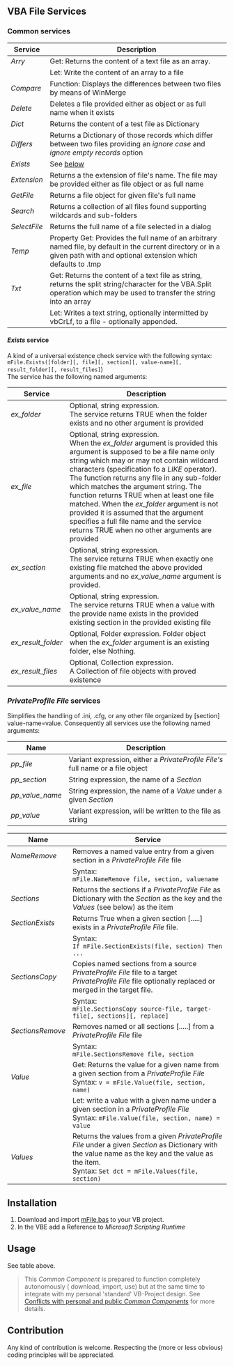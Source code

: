 ## VBA File Services
### Common services

| Service      | Description                                |
| ------------ | ------------------------------------------ |
| _Arry_       | Get: Returns the content of a text file as an array.|
|              | Let: Write the content of an array to a file |    
| _Compare_    | Function: Displays the differences between two files by means of WinMerge |
| _Delete_     | Deletes a file provided either as object or as full name when it exists  |
| _Dict_       | Returns the content of a test file as Dictionary |
| _Differs_    | Returns a Dictionary of those records which differ between two files providing an _ignore case_ and _ignore empty records_ option |
| _Exists_     | See [below](#exists) |
| _Extension_  | Returns a the extension of file's name. The file may be provided either as file object or as full name|
| _GetFile_    | Returns a file object for given file's full name |
| _Search_     | Returns a collection of all files found supporting wildcards and sub-folders | 
| _SelectFile_ | Returns the full name of a file selected in a dialog |
| _Temp_       | Property Get: Provides the full name of an arbitrary named file, by default in the current directory or in a given path with and optional extension which defaults to .tmp | 
| _Txt_        | Get: Returns the content of a text file as string, returns the split string/character for the VBA.Split operation which may be used to transfer the string into an array |
|              | Let: Writes a text string, optionally intermitted by vbCrLf, to a file - optionally appended. |

#### _Exists_ service
A kind of a universal existence check service with the following syntax:<br>`mFile.Exists([folder][, file][, section][, value-name][, result_folder][, result_files]`)<br>
The service has the following named arguments:

| Service              | Description                                |
| -------------------- | ------------------------------------------ |
| _ex\_folder_         | Optional, string expression.<br>The service returns TRUE when the folder exists and no other argument is provided |
| _ex\_file_           | Optional, string expression.<br>When the _ex\_folder_ argument is provided this argument is supposed to be a file name only string which may or may not contain wildcard characters (specification fo a _LIKE_ operator). The function returns any file in any sub-folder which matches the argument string. The function returns TRUE when at least one file matched. When the _ex\_folder_ argument is not provided it is assumed that the argument specifies a full file name and the service returns TRUE when no other arguments are provided |
| _ex\_section_        | Optional, string expression.<br>The service returns TRUE when exactly one existing file matched the above provided arguments and no  _ex\_value\_name_ argument is provided. |
| _ex\_value\_name_    | Optional, string expression.<br>The service returns TRUE when a value with the provide name exists in the provided existing section in the provided existing file  |
| _ex\_result\_folder_ | Optional, Folder expression. Folder object when the _ex\_folder_ argument is an existing folder, else Nothing. |
| _ex\_result\_files_  | Optional, Collection expression.<br>A Collection of file objects with proved  existence |

### _PrivateProfile File_ services
Simplifies the handling of .ini, .cfg, or any other file organized by [section] value-name=value. Consequently all services use the following named arguments:

| Name               | Description                                                                     |
| ------------------ | ------------------------------------------------------------------------------- |
| _pp\_file_         | Variant expression, either a _PrivateProfile File's_ full name or a file object |
| _pp\_section_      | String expression, the name of a _Section_                                      |
| _pp\_value\_name_  | String expression, the name of a _Value_ under a given _Section_                |
| _pp\_value_        | Variant expression, will be written to the file as string                       |

| Name             | Service                                      |
| ---------------- | -------------------------------------------- |
| _NameRemove_     | Removes a named value entry from a given section in a _PrivateProfile File_ file |
|                | Syntax:<br>`mFile.NameRemove file, section, valuename` |
| _Sections_       | Returns the sections if a _PrivateProfile File_ as Dictionary with the _Section_ as the key and the _Values_ (see below) as the item |
| _SectionExists_  | Returns True when a given section [.....] exists in a _PrivateProfile File_ file. |
|                | Syntax:<br>`If mFile.SectionExists(file, section) Then ...`|
| _SectionsCopy_   | Copies named sections from a source _PrivateProfile File_ file to a target _PrivateProfile File_ file optionally replaced or merged in the target file. |
|                | Syntax:<br>`mFile.SectionsCopy source-file, target-file[, sections][, replace]`|
| _SectionsRemove_ | Removes named or all sections [.....] from a  _PrivateProfile File_ file |
|                | Syntax:<br>`mFile.SectionsRemove file, section`
| _Value_          | Get: Returns the value for a given name from a given section from a _PrivateProfile File_ <br>Syntax: `v = mFile.Value(file, section, name)`|
|                | Let: write a value with a given name under a given section in a _PrivateProfile File_ <br>Syntax: `mFile.Value(file, section, name) = value`|
| _Values_         | Returns the values from a given _PrivateProfile File_ under a given _Section_ as Dictionary with the value name as the key and the value as the item.<br>Syntax: `Set dct = mFile.Values(file, section)` |
   
## Installation
1. Download and import [mFile.bas][1] to your VB project.
2. In the VBE add a Reference to _Microsoft Scripting Runtime_

## Usage
See table above.
> This _Common Component_ is prepared to function completely autonomously ( download, import, use) but at the same time to integrate with my personal 'standard' VB-Project design. See [Conflicts with personal and public _Common Components_][3] for more details.



## Contribution
Any kind of contribution is welcome. Respecting the (more or less obvious) coding principles will be appreciated.

[1]:https://gitcdn.link/cdn/warbe-maker/Common-VBA-File-Services/master/source/mFile.bas
[2]:https://gitcdn.link/cdn/warbe-maker/Common-VBA-Directory-Services/master/source/mDct.bas
[3]:https://warbe-maker.github.io/vba/common/2022/02/15/Personal-and-public-Common-Components.html